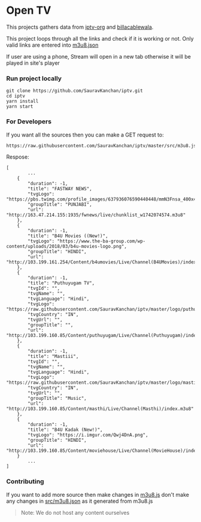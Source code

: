 # Open TV

This projects gathers data from [iptv-org](https://github.com/iptv-org/iptv) and [billacablewala](https://github.com/billacablewala/m3u8).

This project loops through all the links and check if it is working or not. Only valid links are entered into [m3u8.json](https://github.com/SauravKanchan/iptv/blob/master/src/m3u8.json)

If user are using a phone, Stream will open in a new tab otherwise it will be played in site's player
### Run project locally
```shell script
git clone https://github.com/SauravKanchan/iptv.git
cd iptv
yarn install
yarn start
```

### For Developers

If you want all the sources then you can make a GET request to:
```html
https://raw.githubusercontent.com/SauravKanchan/iptv/master/src/m3u8.json
```

Respose:

```
[   
        ...
	{
		"duration": -1,
		"title": "FASTWAY NEWS",
		"tvgLogo": "https://pbs.twimg.com/profile_images/637936076590440448/mmN3Fnsa_400x400.jpg",
		"groupTitle": "PUNJABI",
		"url": "http://163.47.214.155:1935/fwnews/live/chunklist_w1742074574.m3u8"
	},
	{
		"duration": -1,
		"title": "B4U Movies ((New!)",
		"tvgLogo": "https://www.the-ba-group.com/wp-content/uploads/2018/03/b4u-movies-logo.png",
		"groupTitle": "HINDI",
		"url": "http://103.199.161.254/Content/b4umovies/Live/Channel(B4UMovies)/index.m3u8"
	},
	{
		"duration": -1,
		"title": "Puthuyugam TV",
		"tvgId": "",
		"tvgName": "",
		"tvgLanguage": "Hindi",
		"tvgLogo": "https://raw.githubusercontent.com/SauravKanchan/iptv/master/logo/puthuyugamTV.png",
		"tvgCountry": "IN",
		"tvgUrl": "",
		"groupTitle": "",
		"url": "http://103.199.160.85/Content/puthuyugam/Live/Channel(Puthuyugam)/index.m3u8"
	},
	{
		"duration": -1,
		"title": "Mastiii",
		"tvgId": "",
		"tvgName": "",
		"tvgLanguage": "Hindi",
		"tvgLogo": "https://raw.githubusercontent.com/SauravKanchan/iptv/master/logo/masti.jpeg",
		"tvgCountry": "IN",
		"tvgUrl": "",
		"groupTitle": "Music",
		"url": "http://103.199.160.85/Content/masthi/Live/Channel(Masthi)/index.m3u8"
	},
	{
		"duration": -1,
		"title": "B4U Kadak (New!)",
		"tvgLogo": "https://i.imgur.com/Qwj4DnA.png",
		"groupTitle": "HINDI",
		"url": "http://103.199.160.85/Content/moviehouse/Live/Channel(MovieHouse)/index.m3u8"
	}
        ...
]
```

### Contributing
If you want to add more source then make changes in [m3u8.js](https://github.com/SauravKanchan/iptv/blob/master/m3u8.js) don't make any changes in [src/m3u8.json](https://github.com/SauravKanchan/iptv/blob/master/src/m3u8.json) as it generated from m3u8.js

> Note: We do not host any content ourselves
